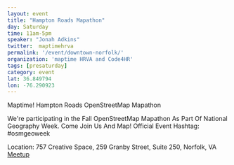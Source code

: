 ```yaml
---
layout: event
title: "Hampton Roads Mapathon"
day: Saturday
time: 11am-5pm
speaker: "Jonah Adkins"
twitter:  maptimehrva
permalink: '/event/downtown-norfolk/'
organization: 'maptime HRVA and Code4HR'
tags: [presaturday]
category: event
lat: 36.849794
lon: -76.290923
---
```


Maptime! Hampton Roads OpenStreetMap Mapathon

We're participating in the Fall OpenStreetMap Mapathon As Part Of National Geography Week.  Come Join Us And Map! Official Event Hashtag: #osmgeoweek

Location:  757 Creative Space, 259 Granby Street, Suite 250, Norfolk, VA <a href="http://www.meetup.com/Code4HR/events/213694792/">Meetup</a>


